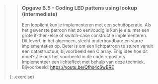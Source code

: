 >> ### Opgave B.5 - Coding LED pattens using lookup (intermediate)
>>
>> Een looplicht kun je implementeren met een schuifoperatie. Als het gewenste patroon niet zo eenvoudig is kun je e.a. met een grote if-then-else of switch-case constructie implementeren.
>> Dit levert, in het algemeen, slecht onderhoudbare en starre implementaties op. Beter is om een lichtpatroon te sturen vanuit een datastructuur, bijvoorbeeld een C array. Enig idee hoe dit moet? Zie ook het voorbeeld in de code repository.
>> Implementeer een lichteffect met behulp van deze techniek. Bijvoorbeeld: https://youtu.be/Qfhs4c6wBRE 
>>
>{: .exercise}